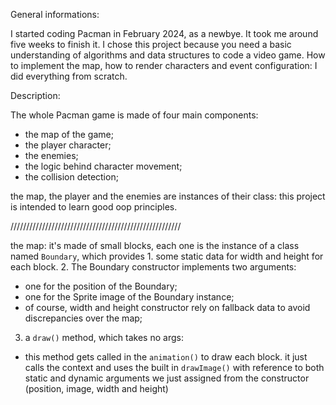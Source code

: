 General informations:

I started coding Pacman in February 2024, as a newbye. It took me around five weeks to finish it.
I chose this project because you need a basic understanding of algorithms and data structures to code a video game.
How to implement the map, how to render characters and event configuration: I did everything from scratch.

Description:

The whole Pacman game is made of four main components:
  - the map of the game;
  - the player character;
  - the enemies;
  - the logic behind character movement;
  - the collision detection;

the map, the player and the enemies are instances of their class: this project is intended to learn good oop principles.

//////////////////////////////////////////////////////

the map: it's made of small blocks, each one is the instance of a class named `Boundary`, which provides 1. some static data for width and height for each block.
2. The Boundary constructor implements two arguments:
  - one for the position of the Boundary;
  - one for the Sprite image of the Boundary instance;
  - of course, width and height constructor rely on fallback data to avoid discrepancies over the map;
3. a `draw()` method, which takes no args:
  - this method gets called in the `animation()` to draw each block. it just calls the context and uses the built in `drawImage()` with reference to both static and dynamic arguments we just assigned from the constructor (position, image, width and height)
